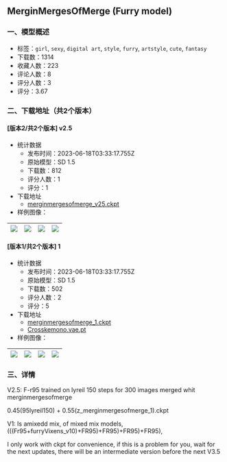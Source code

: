 ## MerginMergesOfMerge (Furry model)
### 一、模型概述

- 标签：`girl`, `sexy`, `digital art`, `style`, `furry`, `artstyle`, `cute`, `fantasy`
- 下载数：1314
- 收藏人数：223
- 评论人数：8
- 评分人数：3
- 评分：3.67

### 二、下载地址（共2个版本）

#### [版本2/共2个版本] v2.5

- 统计数据
  - 发布时间：2023-06-18T03:33:17.755Z
  - 原始模型：SD 1.5
  - 下载数：812
  - 评分人数：1
  - 评分：1
- 下载地址
  - [merginmergesofmerge_v25.ckpt](https://civitai.com/api/download/models/62726)
- 样例图像：

| <img src="https://image.civitai.com/xG1nkqKTMzGDvpLrqFT7WA/bc54868d-289c-44fc-a2d9-e949898367f6/width=450/696863.jpeg" /> | <img src="https://image.civitai.com/xG1nkqKTMzGDvpLrqFT7WA/974850b9-9ad1-48f1-8096-4f17908e89c6/width=450/690808.jpeg" /> | <img src="https://image.civitai.com/xG1nkqKTMzGDvpLrqFT7WA/5f451d39-b12c-4df6-a187-585a3171f355/width=450/690809.jpeg" /> | <img src="https://image.civitai.com/xG1nkqKTMzGDvpLrqFT7WA/71a3d280-bb14-4c9e-af7b-af65ce42f3c7/width=450/700781.jpeg" /> |
| ---- | ---- | ---- | ---- |

#### [版本1/共2个版本] 1

- 统计数据
  - 发布时间：2023-06-18T03:33:17.755Z
  - 原始模型：SD 1.5
  - 下载数：502
  - 评分人数：2
  - 评分：5
- 下载地址
  - [merginmergesofmerge_1.ckpt](https://civitai.com/api/download/models/23919)
  - [Crosskemono.vae.pt](https://civitai.com/api/download/models/23919?type=VAE&format=Other)
- 样例图像：

| <img src="https://image.civitai.com/xG1nkqKTMzGDvpLrqFT7WA/cdd59425-d61e-4327-ad01-2ebfcc044c00/width=450/259873.jpeg" /> | <img src="https://image.civitai.com/xG1nkqKTMzGDvpLrqFT7WA/f7eb4017-4410-478d-be64-9ad3018a0300/width=450/259879.jpeg" /> | <img src="https://image.civitai.com/xG1nkqKTMzGDvpLrqFT7WA/af756d99-607e-4050-fb2e-a2bf8fad8a00/width=450/259878.jpeg" /> | <img src="https://image.civitai.com/xG1nkqKTMzGDvpLrqFT7WA/73f14886-c19f-4a93-35df-f1ea69b29100/width=450/259877.jpeg" /> |
| ---- | ---- | ---- | ---- |


### 三、详情
<p>V2.5: F-r95 trained on lyreil 150 steps for 300 images merged whit merginmergesofmerge</p><p>0.45(95lyreil150) + 0.55(z_merginmergesofmerge_1).ckpt</p><p></p><p></p><p>V1: Is amixedd mix, of mixed mix models, (((Fr95+furryVixens_v10)+FR95)+FR95)+FR95)+FR95),</p><p></p><p>I only work with ckpt for convenience, if this is a problem for you, wait for the next updates, there will be an intermediate version before the next V3.5</p>